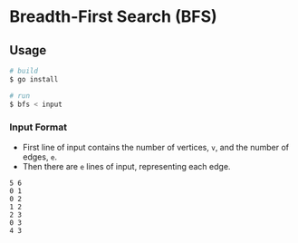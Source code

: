 # Breadth-First Search (BFS)

## Usage

```sh
# build
$ go install

# run
$ bfs < input
```

### Input Format
* First line of input contains the number of vertices, `v`, and the number of edges, `e`.
* Then there are `e` lines of input, representing each edge.

```
5 6
0 1
0 2
1 2
2 3
0 3
4 3
```
